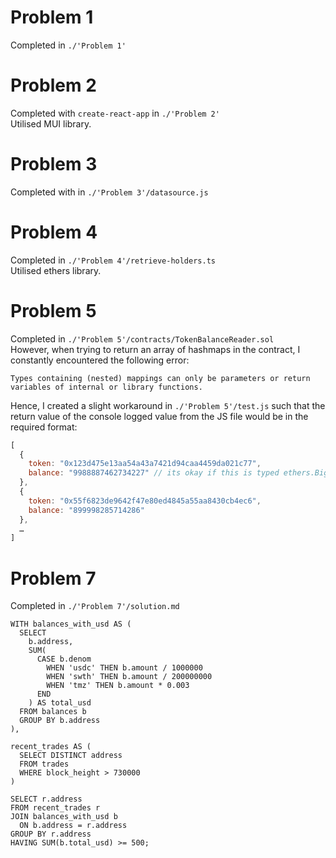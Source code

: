 # Problem 1

Completed in `./'Problem 1'`

# Problem 2

Completed with `create-react-app` in `./'Problem 2'`   
Utilised MUI library.

# Problem 3

Completed with in `./'Problem 3'/datasource.js`

# Problem 4

Completed in `./'Problem 4'/retrieve-holders.ts`   
Utilised ethers library.

# Problem 5

Completed in `./'Problem 5'/contracts/TokenBalanceReader.sol`  
However, when trying to return an array of hashmaps in the contract, I constantly encountered the following error:
```
Types containing (nested) mappings can only be parameters or return variables of internal or library functions.
```
Hence, I created a slight workaround in `./'Problem 5'/test.js` such that the return value of the console logged value from the JS file would be in the required format:
```js
[
  {
    token: "0x123d475e13aa54a43a7421d94caa4459da021c77",
    balance: "9988887462734227" // its okay if this is typed ethers.BigNumber
  },
  {
    token: "0x55f6823de9642f47e80ed4845a55aa8430cb4ec6",
    balance: "899998285714286"
  },
  …
]
```
   
# Problem 7

Completed in `./'Problem 7'/solution.md`

```
WITH balances_with_usd AS (
  SELECT
    b.address,
    SUM(
      CASE b.denom
        WHEN 'usdc' THEN b.amount / 1000000
        WHEN 'swth' THEN b.amount / 200000000
        WHEN 'tmz' THEN b.amount * 0.003
      END
    ) AS total_usd
  FROM balances b
  GROUP BY b.address
),

recent_trades AS (
  SELECT DISTINCT address
  FROM trades
  WHERE block_height > 730000
)

SELECT r.address
FROM recent_trades r
JOIN balances_with_usd b
  ON b.address = r.address
GROUP BY r.address
HAVING SUM(b.total_usd) >= 500;
```

